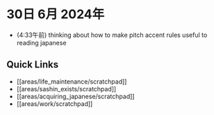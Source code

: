 # 30日 6月 2024年
- (4:33午前) thinking about how to make pitch accent rules useful to reading japanese
 



## Quick Links
- [[areas/life_maintenance/scratchpad]]
- [[areas/sashin_exists/scratchpad]]
- [[areas/acquiring_japanese/scratchpad]]
- [[areas/work/scratchpad]]
